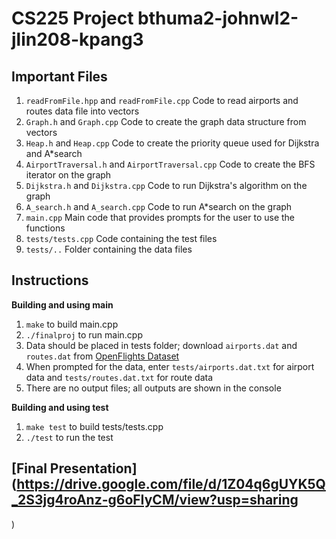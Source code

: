 # CS225 Project bthuma2-johnwl2-jlin208-kpang3

## Important Files
1. `readFromFile.hpp` and `readFromFile.cpp`
Code to read airports and routes data file into vectors
2. `Graph.h` and `Graph.cpp`
Code to create the graph data structure from vectors
3. `Heap.h` and `Heap.cpp`
Code to create the priority queue used for Dijkstra and A*search
4. `AirportTraversal.h` and `AirportTraversal.cpp`
Code to create the BFS iterator on the graph
5. `Dijkstra.h` and `Dijkstra.cpp`
Code to run Dijkstra's algorithm on the graph
6. `A_search.h` and `A_search.cpp`
Code to run A*search on the graph
7. `main.cpp`
Main code that provides prompts for the user to use the functions
8. `tests/tests.cpp`
Code containing the test files
9. `tests/..`
Folder containing the data files

## Instructions
**Building and using main**
1. `make` to build main.cpp
2. `./finalproj` to run main.cpp
3. Data should be placed in tests folder; download `airports.dat` and `routes.dat` from [OpenFlights Dataset](https://openflights.org/data.html)
4. When prompted for the data, enter `tests/airports.dat.txt` for airport data and `tests/routes.dat.txt` for route data
5. There are no output files; all outputs are shown in the console

**Building and using test**
1. `make test` to build tests/tests.cpp
2. `./test` to run the test

## [Final Presentation] (https://drive.google.com/file/d/1Z04q6gUYK5Q_2S3jg4roAnz-g6oFIyCM/view?usp=sharing
)
